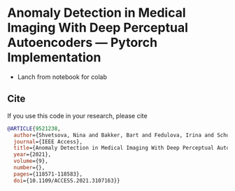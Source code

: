 # Anomaly Detection in Medical Imaging With Deep Perceptual Autoencoders — Pytorch Implementation

- Lanch from notebook for colab


## Cite

If you use this code in your research, please cite
```bibtex
@ARTICLE{9521238,
  author={Shvetsova, Nina and Bakker, Bart and Fedulova, Irina and Schulz, Heinrich and Dylov, Dmitry V.},
  journal={IEEE Access}, 
  title={Anomaly Detection in Medical Imaging With Deep Perceptual Autoencoders}, 
  year={2021},
  volume={9},
  number={},
  pages={118571-118583},
  doi={10.1109/ACCESS.2021.3107163}}
```